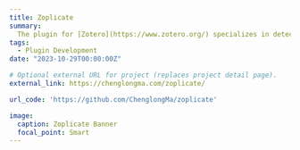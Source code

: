 ```yaml
---
title: Zoplicate
summary:
  The plugin for [Zotero](https://www.zotero.org/) specializes in detecting and managing duplicate items within the library. It automatically identifies if a newly imported item is a duplicate of an existing one, prompting the user to handle and process any duplicate items accordingly.
tags:
  - Plugin Development
date: "2023-10-29T00:00:00Z"

# Optional external URL for project (replaces project detail page).
external_link: https://chenglongma.com/zoplicate/

url_code: 'https://github.com/ChenglongMa/zoplicate'

image:
  caption: Zoplicate Banner
  focal_point: Smart
---
```

